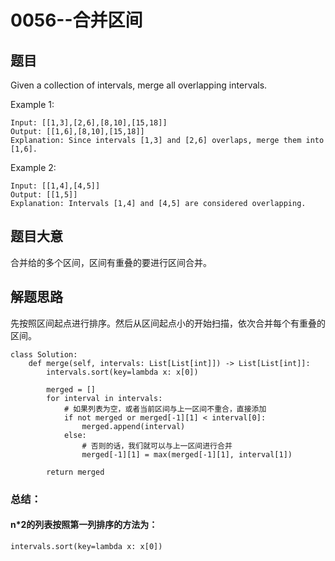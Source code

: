 # 0056--合并区间

## 题目

Given a collection of intervals, merge all overlapping intervals.

Example 1:

```
Input: [[1,3],[2,6],[8,10],[15,18]]
Output: [[1,6],[8,10],[15,18]]
Explanation: Since intervals [1,3] and [2,6] overlaps, merge them into [1,6].
```

Example 2:

```
Input: [[1,4],[4,5]]
Output: [[1,5]]
Explanation: Intervals [1,4] and [4,5] are considered overlapping.
```

## 题目大意

合并给的多个区间，区间有重叠的要进行区间合并。

## 解题思路

先按照区间起点进行排序。然后从区间起点小的开始扫描，依次合并每个有重叠的区间。



```
class Solution:
    def merge(self, intervals: List[List[int]]) -> List[List[int]]:
        intervals.sort(key=lambda x: x[0])

        merged = []
        for interval in intervals:
            # 如果列表为空，或者当前区间与上一区间不重合，直接添加
            if not merged or merged[-1][1] < interval[0]:
                merged.append(interval)
            else:
                # 否则的话，我们就可以与上一区间进行合并
                merged[-1][1] = max(merged[-1][1], interval[1])

        return merged
```

### 总结：

#### n*2的列表按照第一列排序的方法为：

```
intervals.sort(key=lambda x: x[0])
```

